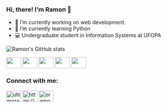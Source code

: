 ### Hi, there! I'm Ramon 👋
- 🔭 I’m currently working on web development.
- 🌱 I’m currently learning Python
- 💻 Undergraduate student in Information Systems at UFOPA

![Ramon's GitHub stats](https://github-readme-stats.vercel.app/api?username=ramonroque&show_icons=true&theme=radical)

<div style="display: inline_block">
    <img align="center" height="30" width="40" src="https://cdn.jsdelivr.net/gh/devicons/devicon/icons/html5/html5-original.svg">
    <img align="center" height="30" width="40" src="https://cdn.jsdelivr.net/gh/devicons/devicon/icons/css3/css3-original.svg">
    <img align="center" height="30" width="40" src="https://cdn.jsdelivr.net/gh/devicons/devicon/icons/javascript/javascript-original.svg">
    <img align="center" height="30" width="40" src="https://cdn.jsdelivr.net/gh/devicons/devicon/icons/java/java-original.svg">
    <img align="center" height="30" width="40" src="https://cdn.jsdelivr.net/gh/devicons/devicon/icons/c/c-original.svg">
<div>
<h3 align="left">Connect with me:</h3>
<p align="left">
<a href="https://twitter.com/ultimoramon" target="_blank" rel="noopener noreferrer"><img align="center" src="https://raw.githubusercontent.com/rahuldkjain/github-profile-readme-generator/master/src/images/icons/Social/twitter.svg" alt="ultimoramon" height="30" width="40" /></a>
<a href="https://linkedin.com/in/oramonroque/" target="_blank" rel="noopener noreferrer"><img align="center" src="https://raw.githubusercontent.com/rahuldkjain/github-profile-readme-generator/master/src/images/icons/Social/linked-in-alt.svg" alt="https://www.linkedin.com/in/oramonroque/" height="30" width="40" /></a>
<a href="https://instagram.com/oramonroque" target="_blank" rel="noopener noreferrer"><img align="center" src="https://raw.githubusercontent.com/rahuldkjain/github-profile-readme-generator/master/src/images/icons/Social/instagram.svg" alt="oramonroque" height="30" width="40" /></a>
</p>
